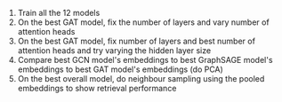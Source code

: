 1. Train all the 12 models
2. On the best GAT model, fix the number of layers and vary number of attention heads 
3. On the best GAT model, fix number of layers and best number of attention heads and try varying the hidden layer size
4. Compare best GCN model's embeddings to best GraphSAGE model's embeddings to best GAT model's embeddings (do PCA)
5. On the best overall model, do neighbour sampling using the pooled embeddings to show retrieval performance

